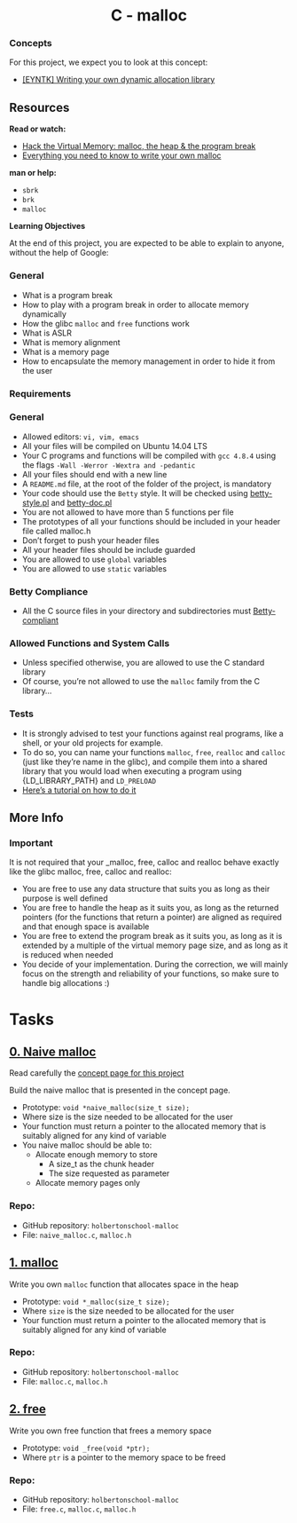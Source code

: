 <h1 align="center">C - malloc</h1>

### Concepts
For this project, we expect you to look at this concept:

* [[EYNTK] Writing your own dynamic allocation library](./EYNTK/README.md)

## Resources
**Read or watch:**

* [Hack the Virtual Memory: malloc, the heap & the program break](https://blog.holbertonschool.com/hack-the-virtual-memory-malloc-the-heap-the-program-break/)
* [Everything you need to know to write your own malloc](./Automatic_allocation.md)

**man or help:**

* `sbrk`
* `brk`
* `malloc`

**Learning Objectives**

At the end of this project, you are expected to be able to explain to anyone, without the help of Google:

### General
* What is a program break
* How to play with a program break in order to allocate memory dynamically
* How the glibc `malloc` and `free` functions work
* What is ASLR
* What is memory alignment
* What is a memory page
* How to encapsulate the memory management in order to hide it from the user

### Requirements
### General

* Allowed editors: `vi, vim, emacs`
* All your files will be compiled on Ubuntu 14.04 LTS
* Your C programs and functions will be compiled with `gcc 4.8.4` using the flags `-Wall -Werror -Wextra and -pedantic`
* All your files should end with a new line
* A `README.md` file, at the root of the folder of the project, is mandatory
* Your code should use the `Betty` style. It will be checked using [betty-style.pl](https://github.com/hs-hq/Betty/blob/main/betty-style.pl) and [betty-doc.pl](https://github.com/hs-hq/Betty/blob/main/betty-doc.pl)
* You are not allowed to have more than 5 functions per file
* The prototypes of all your functions should be included in your header file called malloc.h
* Don’t forget to push your header files
* All your header files should be include guarded
* You are allowed to use `global` variables
* You are allowed to use `static` variables

### Betty Compliance

* All the C source files in your directory and subdirectories must [Betty-compliant](https://intranet.hbtn.io/rltoken/abbd1E1RWALmHC6flq9S5w)

### Allowed Functions and System Calls

* Unless specified otherwise, you are allowed to use the C standard library
* Of course, you’re not allowed to use the `malloc` family from the C library…

### Tests

* It is strongly advised to test your functions against real programs, like a shell, or your old projects for example.
* To do so, you can name your functions `malloc`, `free`, `realloc` and `calloc` (just like they’re name in the glibc), and compile them into a shared library that you would load when executing a program using {LD_LIBRARY_PATH} and `LD_PRELOAD`
* [Here’s a tutorial on how to do it](https://www.cprogramming.com/tutorial/shared-libraries-linux-gcc.html)

## More Info

### Important
It is not required that your _malloc, free, calloc and realloc behave exactly like the glibc malloc, free, calloc and realloc:

* You are free to use any data structure that suits you as long as their purpose is well defined
* You are free to handle the heap as it suits you, as long as the returned pointers (for the functions that return a pointer) are aligned as required and that enough space is available
* You are free to extend the program break as it suits you, as long as it is extended by a multiple of the virtual memory page size, and as long as it is reduced when needed
* You decide of your implementation. During the correction, we will mainly focus on the strength and reliability of your functions, so make sure to handle big allocations :)

# Tasks

## [0. Naive malloc]()

Read carefully the [concept page for this project](https://intranet.hbtn.io/concepts/891)

Build the naive malloc that is presented in the concept page.

* Prototype: `void *naive_malloc(size_t size);`
* Where size is the size needed to be allocated for the user
* Your function must return a pointer to the allocated memory that is suitably aligned for any kind of variable
* You naive malloc should be able to:
	* Allocate enough memory to store
		* A size_t as the chunk header
		*	The size requested as parameter
	* Allocate memory pages only

### Repo:

* GitHub repository: `holbertonschool-malloc`
* File: `naive_malloc.c`, `malloc.h`


## [1. malloc]()

Write you own `malloc` function that allocates space in the heap

* Prototype: `void *_malloc(size_t size);`
* Where `size` is the size needed to be allocated for the user
* Your function must return a pointer to the allocated memory that is suitably aligned for any kind of variable

### Repo:

* GitHub repository: `holbertonschool-malloc`
* File: `malloc.c`, `malloc.h`

## [2. free]()

Write you own free function that frees a memory space

* Prototype: `void _free(void *ptr);`
* Where `ptr` is a pointer to the memory space to be freed

### Repo:

* GitHub repository: `holbertonschool-malloc`
* File: `free.c`, `malloc.c`, `malloc.h`

